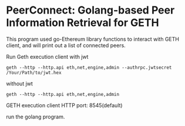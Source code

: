 # PeerConnect: Golang-based Peer Information Retrieval for GETH
This program used go-Ethereum library functions to interact with GETH client, and will print out a list of connected peers. 


Run Geth execution client
with jwt
```
geth --http --http.api eth,net,engine,admin --authrpc.jwtsecret /Your/Path/to/jwt.hex
```
without jwt
```
geth --http --http.api eth,net,engine,admin
```
GETH execution client HTTP port: 8545(default)

run the golang program.
